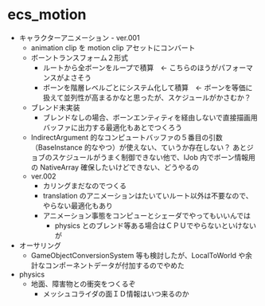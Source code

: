 # ecs_motion
- キャラクターアニメーション - ver.001
  - animation clip を motion clip アセットにコンバート
  - ボーントランスフォーム２形式
    - ルートから全ボーンをループで積算　<- こちらのほうがパフォーマンスがよさそう
    - ボーンを階層レベルごとにシステム化して積算　<- ボーンを等価に扱えて並列性が高まるかなと思ったが、スケジュールがかさむか？
  - ブレンド未実装
    - ブレンドなしの場合、ボーンエンティティを経由しないで直接描画用バッファに出力する最適化もあとでつくろう
  - IndirectArgument 的なコンピュートバッファの５番目の引数（BaseInstance 的なやつ）が使えない、ていうか存在しない？
    あとジョブのスケジュールがうまく制御できない他で、IJob 内でボーン情報用の NativeArray 確保したいけどできない、どうやるの
  - ver.002
    - カリングまだなのでつくる
    - translation のアニメーションはたいていルート以外は不要なので、やらない最適化もあり
    - アニメーション事態をコンピューとシェーダでやってもいいんでは
      - physics とのブレンド等ある場合はＣＰＵでやらないといけないが
- オーサリング
  - GameObjectConversionSystem 等も検討したが、LocalToWorld や余計なコンポーネントデータが付加するのでやめた
- physics
  - 地面、障害物との衝突をつくるぞ
    - メッシュコライダの面ＩＤ情報はいつ来るのか

